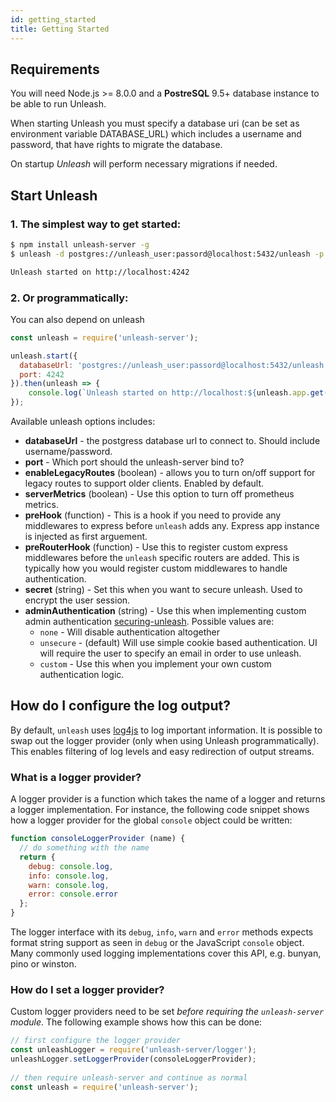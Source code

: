 ```yaml
---
id: getting_started
title: Getting Started
---
```


## Requirements

You will need Node.js >= 8.0.0 and a __PostreSQL__ 9.5+ database instance to be able to run Unleash.

When starting Unleash you must specify a database uri (can be set as environment variable DATABASE_URL) 
which includes a username and password, that have rights to migrate the database.

On startup _Unleash_ will perform necessary migrations if needed.

## Start Unleash 
### 1. The simplest way to get started:

```bash
$ npm install unleash-server -g
$ unleash -d postgres://unleash_user:passord@localhost:5432/unleash -p 4242

Unleash started on http://localhost:4242
```

### 2. Or programmatically:
You can also depend on unleash

```js
const unleash = require('unleash-server');

unleash.start({
  databaseUrl: 'postgres://unleash_user:passord@localhost:5432/unleash',
  port: 4242
}).then(unleash => {
    console.log(`Unleash started on http://localhost:${unleash.app.get('port')}`);
});
```

Available unleash options includes:

- **databaseUrl** - the postgress database url to connect to. Should include username/password. 
- **port** - Which port should the unleash-server bind to?
- **enableLegacyRoutes** (boolean) - allows you to turn on/off support for legacy routes to support older clients. Enabled by default.
- **serverMetrics** (boolean) - Use this option to turn off prometheus metrics. 
- **preHook** (function) - This is a hook if you need to provide any middlewares to express before `unleash` adds any. Express app instance is injected as first arguement. 
- **preRouterHook** (function) - Use this to register custom express middlewares before the `unleash` specific routers are added. This is typically how you would register custom middlewares to handle authentication. 
- **secret** (string) - Set this when you want to secure unleash. Used to encrypt the user session. 
- **adminAuthentication** (string) - Use this when implementing custom admin authentication [securing-unleash](./securing-unleash.md). Possible values are:
  - `none` - Will disable authentication altogether
  - `unsecure` - (default) Will use simple cookie based authentication. UI will require the user to specify an email in order to use unleash. 
  - `custom` - Use this when you implement your own custom authentication logic.  

## How do I configure the log output?
 
By default, `unleash` uses [log4js](https://github.com/nomiddlename/log4js-node) to log important information. It is possible to swap out the logger provider (only when using Unleash programmatically). This enables filtering of log levels and easy redirection of output streams.
 
### What is a logger provider?
 
A logger provider is a function which takes the name of a logger and returns a logger implementation. For instance, the following code snippet shows how a logger provider for the global `console` object could be written:
 
```javascript
function consoleLoggerProvider (name) {
  // do something with the name
  return {
    debug: console.log,
    info: console.log,
    warn: console.log,
    error: console.error
  };
}
```
 
The logger interface with its `debug`, `info`, `warn` and `error` methods expects format string support as seen in `debug` or the JavaScript `console` object. Many commonly used logging implementations cover this API, e.g. bunyan, pino or winston.
 
### How do I set a logger provider?
 
Custom logger providers need to be set *before requiring the `unleash-server` module*. The following example shows how this can be done:
 
```javascript
// first configure the logger provider
const unleashLogger = require('unleash-server/logger');
unleashLogger.setLoggerProvider(consoleLoggerProvider);
 
// then require unleash-server and continue as normal
const unleash = require('unleash-server');
```
